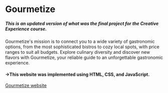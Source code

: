 # Gourmetize
##### This is an updated version of what was the final project for the Creative Experience course.
Gourmetize's mission is to connect you to a wide variety of gastronomic options, from the most sophisticated bistros to cozy local spots, with price ranges to suit all budgets. Explore culinary diversity and discover new flavors with Gourmetize, your reliable guide to an unforgettable gastronomic experience.

#### →This website was implemented using HTML, CSS, and JavaScript.
[Gourmetize website](https://portifolio-gourmetize.netlify.app/)
